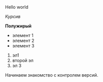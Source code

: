 Hello world 

*Курсив*

**Полужирый**

* элемент 1
* элемент 2 
* элемент 3 

1. эл1
2. второй эл
3. эл 3



Начинаем знакомство с контролем версий.
